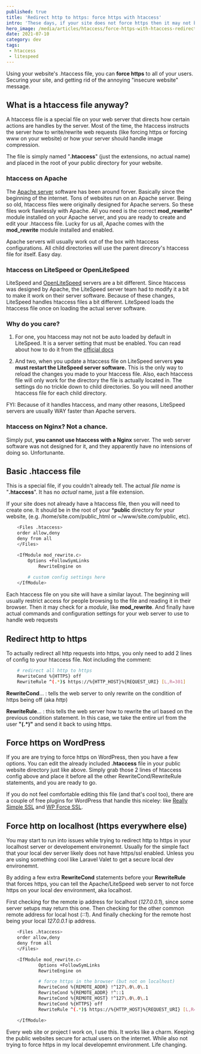 ```yaml
---
published: true
title: 'Redirect http to https: force https with htaccess'
intro: 'These days, if your site does not force https then it may not be secure. Chrome, Brave, and Firefox will give nasty security warnings to your users if you site is not secured with https/ssl.'
hero_image: /media/articles/htaccess/force-https-with-htaccess-redirect-http-to-https.jpg
date: 2021-07-10
category: dev
tags:
 - htaccess
 - litespeed
---
```

Using your website's .htaccess file, you can **force https** to all of your users. Securing your site, and getting rid of the annoying "insecure website" message.

## What is a htaccess file anyway?

A htaccess file is a special file on your web server that directs how certain actions are handles by the server. Most of the time, the htaccess instructs the server how to write/rewrite web requests (like forcing https or forcing www on your website) or how your server should handle image compression.

The file is simply named "**.htaccess**" (just the extensions, no actual name) and placed in the root of your public directory for your website. 

### htaccess on Apache

The [Apache server](https://www.apache.org/) software has been around forver. Basically since the beginning of the internet. Tons of websites run on an Apache server. Being so old, htaccess files were originally designed for Apache servers. So these files work flawlessly with Apache. All you need is the correct **mod_rewrite*** module installed on your Apache server, and you are ready to create and edit your .htaccess file. Lucky for us all, Apache comes with the **mod_rewrite** module installed and enabled. 

Apache servers will usually work out of the box with htaccess configurations. All child directories will use the parent direcory's htaccess file for itself. Easy day.

### htaccess on LiteSpeed or OpenLiteSpeed

LiteSpeed and [OpenLiteSpeed](https://openlitespeed.org/kb/) servers are a bit different. Since htaccess was designed by Apache, the LiteSpeed server team had to modify it a bit to make it work on their server software. Because of these changes, LiteSpeed handles htaccess files a bit different. LiteSpeed loads the htaccess file once on loading the actual server software.

### Why do you care? 

1. For one, you htaccess may not not be auto loaded by default in LiteSpeed. It is a server setting that must be enabled. You can read about how to do it from the [official docs](https://openlitespeed.org/kb/how-to-autoload-htaccess-with-openlitespeed/) 

2. And two, when you update a htaccess file on LiteSpeed servers **you must restart the LiteSpeed server software.** This is the only way to reload the changes you made to your htaccess file. Also, each htaccess file will only work for the directory the file is actually located in. The settings do no trickle down to child directories. So you will need another htaccess file for each child directory.

FYI: Because of it handles htaccess, and many other reasons, LiteSpeed servers are usually WAY faster than Apache servers.

### htaccess on Nginx? Not a chance.

Simply put, **you cannot use htaccess with a Nginx** server. The web server software was not designed for it, and they apparently have no intensions of doing so. Unfortunante.

## Basic .htaccess file

This is a special file, if you couldn't already tell. The actual _file name_ is "**.htaccess**". It has no _actual_ name, just a file extension.

If your site does not already have a htaccess file, then you will need to create one. It should be in the root of your ***public** directory for your website, (e.g. /home/site.com/public_html or ~/www/site.com/public, etc).

```bash
	<Files .htaccess>
	order allow,deny
	deny from all
	</Files>

	<IfModule mod_rewrite.c>
		Options +FollowSymLinks
			RewriteEngine on
			
		# custom config settings here
	</IfModule>
```
Each htaccess file on you site will have a similar layout. The beginning will usually restrict access for people browsing to the file and reading it in their browser. Then it may check for a _module_, like **mod_rewrite**. And finally have actual commands and configuration settings for your web server to use to handle web requests

## Redirect http to https

To actually redirect all http requests into https, you only need to add 2 lines of config to your htaccess file. Not including the comment:

```bash
	# redirect all http to https
	RewriteCond %{HTTPS} off 
	RewriteRule ^(.*)$ https://%{HTTP_HOST}%{REQUEST_URI} [L,R=301]
```

**RewriteCond**... : tells the web server to only rewrite on the condition of https being off (aka _http_)

**RewriteRule**... : this tells the web server how to rewrite the url based on the previous condition statement. In this case, we take the entire url from the user **"(.*)"** and send it back to using https.

## Force https on WordPress

If you are are trying to force https on WordPress, then you have a few options. You can edit the already included **.htaccess** file in your public website directory just like above. Simply grab those 2 lines of htaccess config above and place it before all the other RewriteCond/RewriteRule statements, and you are ready to go.

If you do not feel comfortable editing this file (and that's cool too), there are a couple of free plugins for WordPress that handle this niceley: like [Really Simple SSL](https://wordpress.org/plugins/really-simple-ssl/) and [WP Force SSL](https://wordpress.org/plugins/wp-force-ssl/).

## Force http on localhost (https everywhere else)

You may start to run into issues while trying to redirect http to https in your localhost server or developement environemnt. Usually for the simple fact that your local dev server likely does not have https/ssl enabled. Unless you are using something cool like Laravel Valet to get a secure local dev environemnt.

By adding a few extra **RewriteCond** statements before your **RewriteRule** that forces https, you can tell the Apache/LiteSpeed web server to not force https on your local dev environment, aka localhost.

First checking for the remote ip address for localhost (_127.0.0.1_), since some server setups may return this one. Then checking for the other common remote address for local host (_::1_). And finally checking for the remote host being your local _127.0.0.1_ ip address.

```bash
	<Files .htaccess>
	order allow,deny
	deny from all
	</Files>

	<IfModule mod_rewrite.c>
			Options +FollowSymLinks
			RewriteEngine on

			# force https in the browser (but not on localhost)
			RewriteCond %{REMOTE_ADDR} !^127\.0\.0\.1
			RewriteCond %{REMOTE_ADDR} !^::1
			RewriteCond %{REMOTE_HOST} !^127\.0\.0\.1
			RewriteCond %{HTTPS} off 
			RewriteRule ^(.*)$ https://%{HTTP_HOST}%{REQUEST_URI} [L,R=301]

	</IfModule>
```

Every web site or project I work on, I use this. It works like a charm. Keeping the public websites secure for actual users on the internet. While also not trying to force https in my local developemnt environment. Life changing.